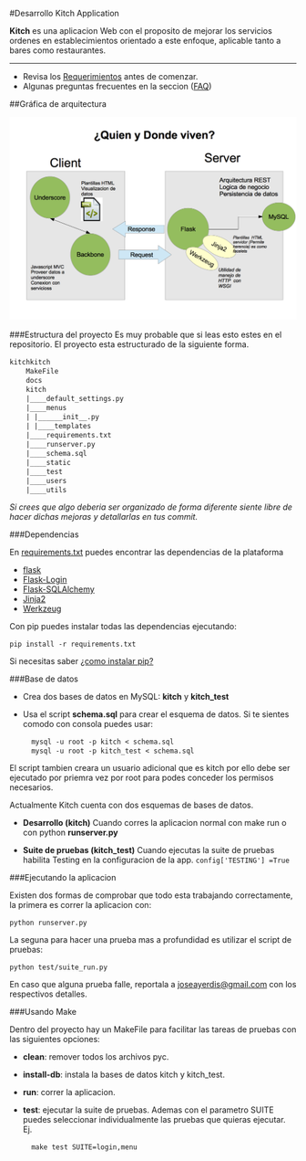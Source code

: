 
#Desarrollo Kitch Application


**Kitch** es una aplicacion Web con el proposito de mejorar los servicios ordenes en establecimientos orientado a este enfoque, aplicable tanto a bares como restaurantes.


- - -
- Revisa los [Requerimientos](docs/requirements.md) antes de comenzar.<br/>
- Algunas preguntas frecuentes en la seccion ([FAQ](docs/faq.md)) <br/>

##Gráfica de arquitectura

![image](docs/img/whoandwhere.png)

###Estructura del proyecto
Es muy probable que si leas esto estes en el repositorio. El proyecto esta estructurado de la siguiente forma.
	
	kitchkitch
		MakeFile
		docs
		kitch
		|____default_settings.py
		|____menus
		| |______init__.py
		| |____templates
		|____requirements.txt
		|____runserver.py
		|____schema.sql
		|____static
		|____test
		|____users
		|____utils

*Si crees que algo deberia ser organizado de forma diferente siente libre de hacer dichas mejoras y detallarlas en tus commit.*

###Dependencias

En [requirements.txt](kitch/requirements.txt) puedes encontrar las dependencias de la plataforma

- [flask](flask.pocoo.org)
- [Flask-Login](http://packages.python.org/Flask-Login/)
- [Flask-SQLAlchemy](http://pythonhosted.org/Flask-SQLAlchemy/)
- [Jinja2](http://jinja.pocoo.org/docs/)
- [Werkzeug](http://werkzeug.pocoo.org/)

Con pip puedes instalar todas las dependencias ejecutando:

	pip install -r requirements.txt

Si necesitas saber [¿como instalar pip?](docs/faq.md)

###Base de datos

- Crea dos bases de datos en MySQL: **kitch** y **kitch_test**
- Usa el script **schema.sql** para crear el esquema de datos. Si te sientes comodo con consola puedes usar:

		mysql -u root -p kitch < schema.sql
		mysql -u root -p kitch_test < schema.sql

El script tambien creara un usuario adicional que es kitch por ello debe ser ejecutado por priemra vez 
por root para podes conceder los permisos necesarios.

Actualmente Kitch cuenta con dos esquemas de bases de datos.

- **Desarrollo (kitch)** Cuando corres la aplicacion normal con make run o con python **runserver.py**

- **Suite de pruebas (kitch_test)** Cuando ejecutas la suite de pruebas habilita Testing en la configuracion de la app. `config['TESTING'] =True`

###Ejecutando la aplicacion

Existen dos formas de comprobar que todo esta trabajando correctamente, la primera es correr la aplicacion con:

	python runserver.py
	
La seguna para hacer una prueba mas a profundidad es utilizar el script de pruebas:

	python test/suite_run.py

En caso que alguna prueba falle, reportala a <joseayerdis@gmail.com> con los respectivos detalles. 

###Usando Make

Dentro del proyecto hay un MakeFile para facilitar las tareas de pruebas con las siguientes opciones:

- **clean**: remover todos los archivos pyc.
- **install-db**: instala la bases de datos kitch y kitch_test.
- **run**: correr la aplicacion.
- **test**: ejecutar la suite de pruebas. Ademas con el parametro SUITE puedes seleccionar individualmente las pruebas que quieras ejecutar. Ej.

		make test SUITE=login,menu

